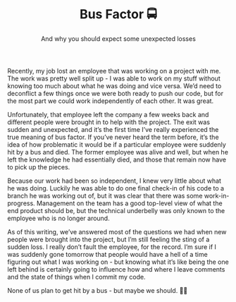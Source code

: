 ﻿---
title: Bus Factor 🚍
subtitle: And why you should expect some unexpected losses
---

Recently, my job lost an employee that was working on a project with me.  The work was pretty well split up - I was 
able to work on my stuff without knowing too much about what he was doing and vice versa.  We’d need to deconflict a 
few things once we were both ready to push our code, but for the most part we could work independently of each other.
It was great.

Unfortunately, that employee left the company a few weeks back and different people were brought in to help with the 
project.  The exit was sudden and unexpected, and it’s the first time I’ve really experienced the true meaning of bus 
factor.  If you’ve never heard the term before, it’s the idea of how problematic it would be if a particular employee
were suddenly hit by a bus and died.  The former employee was alive and well, but when he left the knowledge he had
essentially died, and those that remain now have to pick up the pieces.

Because our work had been so independent, I knew very little about what he was doing.  Luckily he was able to do one
final check-in of his code to a branch he was working out of, but it was clear that there was some work-in-progress.
Management on the team has a good top-level view of what the end product should be, but the technical underbelly was
only known to the employee who is no longer around.

As of this writing, we’ve answered most of the questions we had when new people were brought into the project, but
I’m still feeling the sting of a sudden loss.  I really don’t fault the employee, for the record.  I’m sure if I was
suddenly gone tomorrow that people would have a hell of a time figuring out what I was working on - but knowing what
it’s like being the one left behind is certainly going to influence how and where I leave comments and the state of 
things when I commit my code.

None of us plan to get hit by a bus - but maybe we should. 🤷‍♂️
